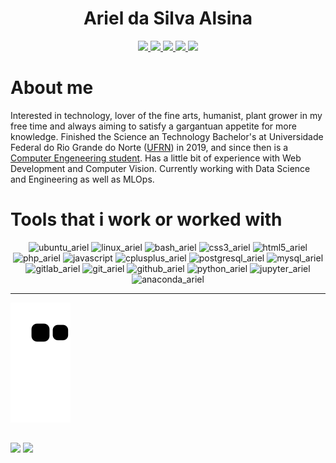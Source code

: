 <div>
    <div align="center" style=" margin: 0.6em;">
        <h1>Ariel da Silva Alsina</h1>
        <a href="https://www.linkedin.com/in/ariel-alsina/">
            <img src="https://img.shields.io/badge/LinkedIn-0e76a8?style=for-the-badge&logo=LinkedIn" />
        </a>
        <a href="https://www.facebook.com/ariel.alsina.42">
            <img src="https://img.shields.io/badge/Facebook-4267B2?style=for-the-badge&logo=Facebook&logoColor=white" />
        </a>
        <a href="https://medium.com/@ariel.alsina2007">
            <img src="https://img.shields.io/badge/Medium-000000?style=for-the-badge&logo=Medium" />
        </a>
        <a href="https://open.spotify.com/user/ariel_alsina?si=HF4D_cuvR4Kf9HIWM5IyIA&nd=1">
            <img src="https://img.shields.io/badge/Spotify-1ED760?&style=for-the-badge&logo=spotify&logoColor=white" />
        </a>
        <a href="https://www.instagram.com/alsinaariel/">
            <img src="https://img.shields.io/badge/Instagram-E4405F?style=for-the-badge&logo=instagram&logoColor=white" />
        </a>
    </div>
</div>


# About me

Interested in technology, lover of the fine arts, humanist, plant grower in my free time and always aiming to satisfy a gargantuan appetite for more knowledge. Finished the Science an Technology Bachelor's at Universidade Federal do Rio Grande do Norte ([UFRN](https://www.ufrn.br/)) in 2019, and since then is a [Computer Engeneering student](https://www.dca.ufrn.br/). Has a little bit of experience with Web Development and Computer Vision. Currently working with Data Science and Engineering as well as MLOps. 

# Tools that i work or worked with   
<div id="dev_icons" style="display: inline_block;" align="center">
    <img height="45" alt="ubuntu_ariel" src="https://cdn.jsdelivr.net/gh/devicons/devicon/icons/ubuntu/ubuntu-plain.svg" />
    <img height="45" alt="linux_ariel" src="https://cdn.jsdelivr.net/gh/devicons/devicon/icons/linux/linux-original.svg" />
    <img height="45" alt="bash_ariel" src="https://cdn.jsdelivr.net/gh/devicons/devicon/icons/bash/bash-original.svg" />
    <img height="45" alt="css3_ariel" src="https://cdn.jsdelivr.net/gh/devicons/devicon/icons/css3/css3-original-wordmark.svg" />
    <img height="45" alt="html5_ariel" src="https://cdn.jsdelivr.net/gh/devicons/devicon/icons/html5/html5-original-wordmark.svg" />
    <img height="45" alt="php_ariel" src="https://cdn.jsdelivr.net/gh/devicons/devicon/icons/php/php-original.svg" />
    <img height="45" alt="javascript" src="https://cdn.jsdelivr.net/gh/devicons/devicon/icons/javascript/javascript-original.svg" />
    <img height="45" alt="cplusplus_ariel" src="https://cdn.jsdelivr.net/gh/devicons/devicon/icons/cplusplus/cplusplus-original.svg" />
    <img height="45" alt="postgresql_ariel" src="https://cdn.jsdelivr.net/gh/devicons/devicon/icons/postgresql/postgresql-original.svg" />
    <img height="45" alt="mysql_ariel" src="https://cdn.jsdelivr.net/gh/devicons/devicon/icons/mysql/mysql-original.svg" />
    <img height="45" alt="gitlab_ariel" src="https://cdn.jsdelivr.net/gh/devicons/devicon/icons/gitlab/gitlab-original.svg" />
    <img height="45" alt="git_ariel" src="https://cdn.jsdelivr.net/gh/devicons/devicon/icons/git/git-original.svg" />
    <img height="45" alt="github_ariel" src="https://cdn.jsdelivr.net/gh/devicons/devicon/icons/github/github-original.svg" />
    <img height="45" alt="python_ariel" src="https://cdn.jsdelivr.net/gh/devicons/devicon/icons/python/python-original.svg" />
    <img height="45" alt="jupyter_ariel" src="https://cdn.jsdelivr.net/gh/devicons/devicon/icons/jupyter/jupyter-original-wordmark.svg" />
    <img height="45" alt="anaconda_ariel" src="https://cdn.jsdelivr.net/gh/devicons/devicon/icons/anaconda/anaconda-original.svg" />
</div>

----

![Snake animation](https://github.com/Cogitus/Cogitus/blob/output/github-contribution-grid-snake.svg)

##
<div id="ariel_stats">
    <img height="180em" src="https://github-readme-stats.vercel.app/api/top-langs/?username=Cogitus&layout=compact&theme=tokyonight"/>
    <img height="180em" src="https://github-readme-stats.vercel.app/api?username=Cogitus&show_icons=true&count_private=true&theme=tokyonight"/>
</div>


<!-- 
https://dev.to/envoy_/150-badges-for-github-pnk
-->
